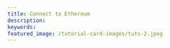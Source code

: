 ```yaml
---
title: Connect to Ethereum
description:
keywords:
featured_image: /tutorial-card-images/tuts-2.jpeg
---
```


